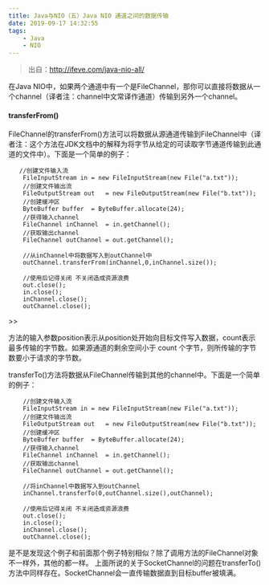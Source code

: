 ```yaml
---
title: Java与NIO（五）Java NIO 通道之间的数据传输
date: 2019-09-17 14:32:55 
tags: 
    - Java 
    - NIO
---
```


> 出自：http://ifeve.com/java-nio-all/

在Java NIO中，如果两个通道中有一个是FileChannel，那你可以直接将数据从一个channel（译者注：channel中文常译作通道）传输到另外一个channel。

#### transferFrom() ####


FileChannel的transferFrom()方法可以将数据从源通道传输到FileChannel中（译者注：这个方法在JDK文档中的解释为将字节从给定的可读取字节通道传输到此通道的文件中）。下面是一个简单的例子：

       //创建文件输入流
        FileInputStream in = new FileInputStream(new File("a.txt"));
        //创建文件输出流
        FileOutputStream out   = new FileOutputStream(new File("b.txt"));
        //创建缓冲区
        ByteBuffer buffer  = ByteBuffer.allocate(24);
        //获得输入channel
        FileChannel inChannel  = in.getChannel();
        //获取输出channel
        FileChannel outChannel = out.getChannel();

        //从inChannel中将数据写入到outChannel中
        outChannel.transferFrom(inChannel,0,inChannel.size());

        //使用后记得关闭 不关闭造成资源浪费
        out.close();
        in.close();
        inChannel.close();
        outChannel.close();
<!--more-->>>

方法的输入参数position表示从position处开始向目标文件写入数据，count表示最多传输的字节数。如果源通道的剩余空间小于 count 个字节，则所传输的字节数要小于请求的字节数。

transferTo()方法将数据从FileChannel传输到其他的channel中。下面是一个简单的例子：

        //创建文件输入流
        FileInputStream in = new FileInputStream(new File("a.txt"));
        //创建文件输出流
        FileOutputStream out   = new FileOutputStream(new File("b.txt"));
        //创建缓冲区
        ByteBuffer buffer  = ByteBuffer.allocate(24);
        //获得输入channel
        FileChannel inChannel  = in.getChannel();
        //获取输出channel
        FileChannel outChannel = out.getChannel();

        //将inChannel中数据写入到outChannel
        inChannel.transferTo(0,outChannel.size(),outChannel);

        //使用后记得关闭 不关闭造成资源浪费
        out.close();
        in.close();
        inChannel.close();
        outChannel.close();


是不是发现这个例子和前面那个例子特别相似？除了调用方法的FileChannel对象不一样外，其他的都一样。
上面所说的关于SocketChannel的问题在transferTo()方法中同样存在。SocketChannel会一直传输数据直到目标buffer被填满。